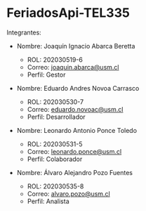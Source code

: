 # FeriadosApi-TEL335
Integrantes: 

- Nombre: Joaquín Ignacio Abarca Beretta
  - ROL: 202030519-6
  - Correo: joaquin.abarca@usm.cl
  - Perfil: Gestor
    
- Nombre: Eduardo Andres Novoa Carrasco
  - ROL: 202030530-7
  - Correo: eduardo.novoac@usm.cl
  - Perfil: Desarrollador

- Nombre: Leonardo Antonio Ponce Toledo
  - ROL: 202030531-5
  - Correo: leonardo.ponce@usm.cl
  - Perfil: Colaborador

- Nombre: Álvaro Alejandro Pozo Fuentes
  - ROL: 202030535-8
  - Correo: alvaro.pozo@usm.cl
  - Perfil: Analista
